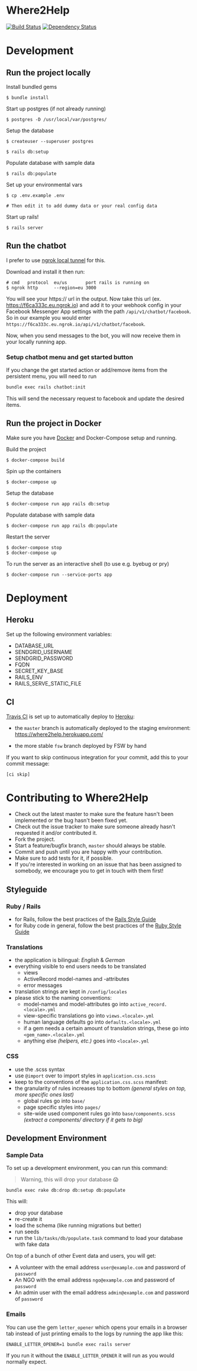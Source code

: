 # Where2Help

[![Build Status](https://travis-ci.org/where2help/where2help.svg?branch=master)](https://travis-ci.org/where2help/where2help)
[![Dependency Status](https://gemnasium.com/badges/github.com/where2help/where2help.svg)](https://gemnasium.com/github.com/where2help/where2help)

# Development

## Run the project locally

Install bundled gems

    $ bundle install

Start up postgres (if not already running)

    $ postgres -D /usr/local/var/postgres/

Setup the database

    $ createuser --superuser postgres

    $ rails db:setup

Populate database with sample data

    $ rails db:populate

Set up your environmental vars

    $ cp .env.example .env

    # Then edit it to add dummy data or your real config data

Start up rails!

    $ rails server


## Run the chatbot

I prefer to use [ngrok local tunnel](https://ngrok.com/) for this.

Download and install it then run:

    # cmd   protocol  eu/us       port rails is running on
    $ ngrok http      --region=eu 3000

You will see your https:// url in the output. Now take this url (ex. https://f6ca333c.eu.ngrok.io) and add it to your webhook config in your Facebook Messenger App settings with the path `/api/v1/chatbot/facebook`. So in our example you would enter `https://f6ca333c.eu.ngrok.io/api/v1/chatbot/facebook`.

Now, when you send messages to the bot, you will now receive them in your locally running app.

### Setup chatbot menu and get started button

If you change the get started action or add/remove items from the persistent menu, you will need to run

```bash
bundle exec rails chatbot:init
```

This will send the necessary request to facebook and update the desired items.


## Run the project in Docker

Make sure you have [Docker](https://www.docker.com/) and Docker-Compose setup and running.

Build the project

    $ docker-compose build

Spin up the containers

    $ docker-compose up

Setup the database

    $ docker-compose run app rails db:setup

Populate database with sample data

    $ docker-compose run app rails db:populate

Restart the server

    $ docker-compose stop
    $ docker-compose up

To run the server as an interactive shell (to use e.g. byebug or pry)

    $ docker-compose run --service-ports app

# Deployment

## Heroku

Set up the following environment variables:

* DATABASE_URL
* SENDGRID_USERNAME
* SENDGRID_PASSWORD
* FQDN
* SECRET_KEY_BASE
* RAILS_ENV
* RAILS_SERVE_STATIC_FILE

## CI

[Travis CI](https://travis-ci.org/) is set up to automatically deploy to [Heroku](https://www.heroku.com):

* the `master` branch is automatically deployed to the staging environment:
https://where2help.herokuapp.com/

* the more stable `fsw` branch deployed by FSW by hand

If you want to skip continuous integration for your commit, add this to your commit message:

    [ci skip]

# Contributing to Where2Help

* Check out the latest master to make sure the feature hasn't been implemented or the bug hasn't been fixed yet.
* Check out the issue tracker to make sure someone already hasn't requested it and/or contributed it.
* Fork the project.
* Start a feature/bugfix branch, `master` should always be stable.
* Commit and push until you are happy with your contribution.
* Make sure to add tests for it, if possible.
* If you're interested in working on an issue that has been assigned to somebody, we encourage you to get in touch with them first!

## Styleguide

### Ruby / Rails
* for Rails, follow the best practices of the [Rails Style Guide](https://github.com/bbatsov/rails-style-guide)
* for Ruby code in general, follow the best practices of the [Ruby Style Guide](https://github.com/bbatsov/ruby-style-guide)

### Translations
* the application is bilingual: *English* & *German*
* everything visible to end users needs to be translated
  * views
  * ActiveRecord model-names and -attributes
  * error messages
* translation strings are kept in `/config/locales`
* please stick to the naming conventions:
  * model-names and model-attributes go into `active_record.<locale>.yml`
  * view-specific translations go into `views.<locale>.yml`
  * human language defaults go into `defaults.<locale>.yml`
  * if a gem needs a certain amount of translation strings, these go into `<gem_name>.<locale>.yml`
  * anything else *(helpers, etc.)* goes into `<locale>.yml`

### CSS

* use the .scss syntax
* use `@import` over to import styles in `application.css.scss`
* keep to the conventions of the `application.css.scss` manifest:
* the granularity of rules increases top to bottom *(general styles on top, more specific ones last)*
  * global rules go into `base/`
  * page specific styles into `pages/`
  * site-wide used component rules go into `base/components.scss` *(extract a components/ directory if it gets to big)*

## Development Environment

### Sample Data

To set up a development environment, you can run this command:

> Warning, this will drop your database :scream:

`bundle exec rake db:drop db:setup db:populate`

This will:

* drop your database
* re-create it
* load the schema (like running migrations but better)
* run seeds
* run the `lib/tasks/db/populate.task` command to load your database with fake data


On top of a bunch of other Event data and users, you will get:

* A volunteer with the email address `user@example.com` and password of `password`
* An NGO with the email address `ngo@example.com` and password of `password`
* An admin user with the email address `admin@example.com` and password of `password`

### Emails

You can use the gem `letter_opener` which opens your emails in a browser tab instead of just printing emails to the logs by running the app like this:

`ENABLE_LETTER_OPENER=1 bundle exec rails server`

If you run it without the `ENABLE_LETTER_OPENER` it will run as you would normally expect.

